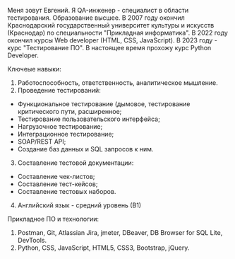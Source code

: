 Меня зовут Евгений. 
Я QA-инженер - специалист в области тестирования. Образование высшее. 
В 2007 году окончил Краснодарский государственный университет культуры и искусств (Краснодар) по специальности "Прикладная информатика".
В 2022 году окончил курсы Web developer (HTML, CSS, JavaScript).
В 2023 году - курс "Тестирование ПО".
В настоящее время прохожу курс Python Developer.

Ключеые навыки:
1. Работоспособность, ответственность, аналитическое мышление.
2. Проведение тестирований:
- Функциональное тестирование (дымовое, тестирование критического пути, расширенное;
- Тестирование пользовательского интерфейса;
- Нагрузочное тестирование;
- Интеграционное тестирование;
- SOAP/REST API;
- Создание баз данных и SQL запросов к ним.
3. Составление тестовой документации:
- Составление чек-листов;
- Составление тест-кейсов;
- Составление тестовых наборов.
4. Английский язык - средний уровень (В1)

Прикладное ПО и технологии:
1. Postman, Git, Atlassian Jira, jmeter, DBeaver, DB Browser for SQL Lite, DevTools. 
2. Python, CSS, JavaScript, HTML5, CSS3, Bootstrap, jQuery.
